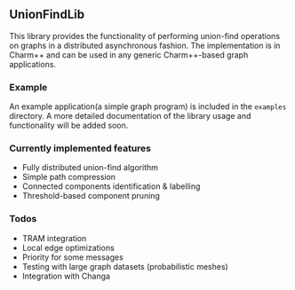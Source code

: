 ## UnionFindLib

This library provides the functionality of performing union-find operations
on graphs in a distributed asynchronous fashion. The implementation is in
Charm++ and can be used in any generic Charm++-based graph applications.

### Example

An example application(a simple graph program) is included in the `examples`
directory. A more detailed documentation of the library usage and functionality
will be added soon.

### Currently implemented features

* Fully distributed union-find algorithm
* Simple path compression
* Connected components identification & labelling
* Threshold-based component pruning

### Todos

* TRAM integration
* Local edge optimizations
* Priority for some messages
* Testing with large graph datasets (probabilistic meshes)
* Integration with Changa
